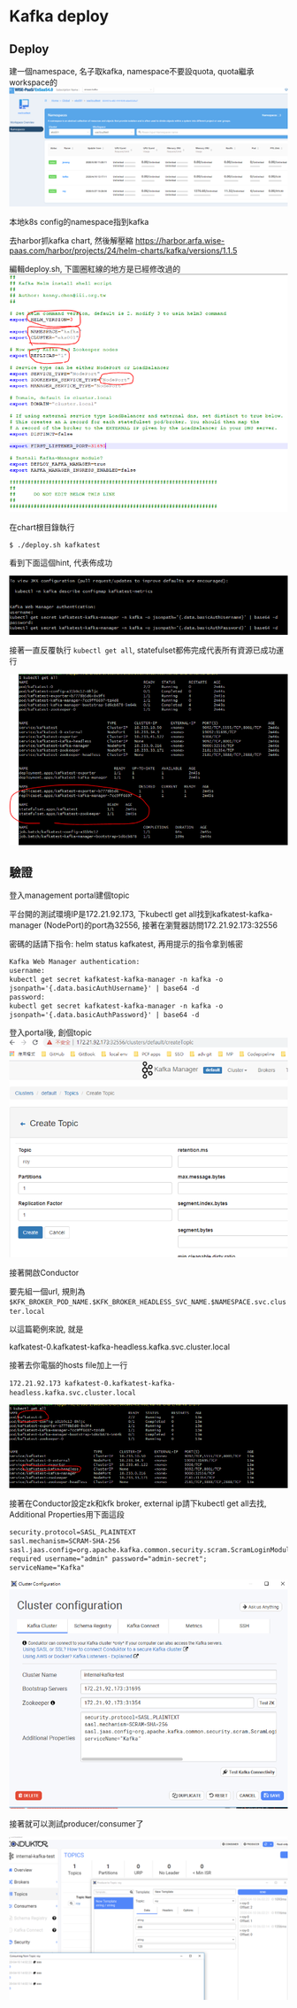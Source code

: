 # Kafka deploy

## Deploy

建一個namespace, 名子取kafka, namespace不要設quota, quota繼承workspace的
![](/assets/01.png)

本地k8s config的namespace指到kafka

去harbor抓kafka chart, 然後解壓縮
https://harbor.arfa.wise-paas.com/harbor/projects/24/helm-charts/kafka/versions/1.1.5

編輯deploy.sh, 下圖圈紅線的地方是已經修改過的
![](/assets/02.png)

在chart根目錄執行


```
$ ./deploy.sh kafkatest
```

看到下面這個hint, 代表佈成功


![](/assets/0410_03.png)

接著一直反覆執行 `kubectl get all`, statefulset都佈完成代表所有資源已成功運行

![](/assets/0410_04.png)


## 驗證

登入management portal建個topic

平台開的測試環境IP是172.21.92.173, 下kubectl get all找到kafkatest-kafka-manager (NodePort)的port為32556, 接著在瀏覽器訪問172.21.92.173:32556

密碼的話請下指令: helm status kafkatest, 再用提示的指令拿到帳密

```
Kafka Web Manager authentication:
username:
kubectl get secret kafkatest-kafka-manager -n kafka -o jsonpath='{.data.basicAuthUsername}' | base64 -d
password:
kubectl get secret kafkatest-kafka-manager -n kafka -o jsonpath='{.data.basicAuthPassword}' | base64 -d

```

登入portal後, 創個topic
![](/assets/0410_05.png)

接著開啟Conductor

要先組一個url, 規則為`$KFK_BROKER_POD_NAME.$KFK_BROKER_HEADLESS_SVC_NAME.$NAMESPACE.svc.cluster.local`

以這篇範例來說, 就是

kafkatest-0.kafkatest-kafka-headless.kafka.svc.cluster.local

接著去你電腦的hosts file加上一行

`172.21.92.173 kafkatest-0.kafkatest-kafka-headless.kafka.svc.cluster.local`

![](/assets/0410_06.png)


接著在Conductor設定zk和kfk broker, external ip請下kubectl get all去找, Additional Properties用下面這段

```
security.protocol=SASL_PLAINTEXT
sasl.mechanism=SCRAM-SHA-256
sasl.jaas.config=org.apache.kafka.common.security.scram.ScramLoginModule required username="admin" password="admin-secret";
serviceName="Kafka"
```

![](/assets/0410_07.png)

接著就可以測試producer/consumer了

![](/assets/0410_08.png)


